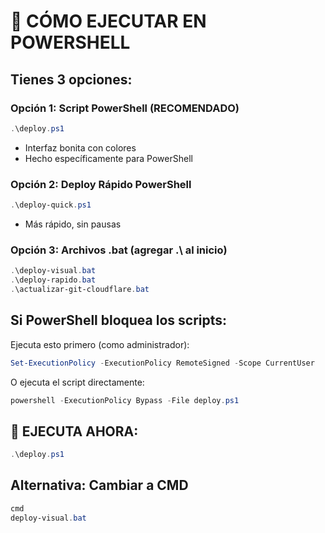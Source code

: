# 🚀 CÓMO EJECUTAR EN POWERSHELL

## Tienes 3 opciones:

### Opción 1: Script PowerShell (RECOMENDADO)
```powershell
.\deploy.ps1
```
- Interfaz bonita con colores
- Hecho específicamente para PowerShell

### Opción 2: Deploy Rápido PowerShell
```powershell
.\deploy-quick.ps1
```
- Más rápido, sin pausas

### Opción 3: Archivos .bat (agregar .\ al inicio)
```powershell
.\deploy-visual.bat
.\deploy-rapido.bat
.\actualizar-git-cloudflare.bat
```

## Si PowerShell bloquea los scripts:

Ejecuta esto primero (como administrador):
```powershell
Set-ExecutionPolicy -ExecutionPolicy RemoteSigned -Scope CurrentUser
```

O ejecuta el script directamente:
```powershell
powershell -ExecutionPolicy Bypass -File deploy.ps1
```

## 🎯 EJECUTA AHORA:

```powershell
.\deploy.ps1
```

## Alternativa: Cambiar a CMD
```powershell
cmd
deploy-visual.bat
```
